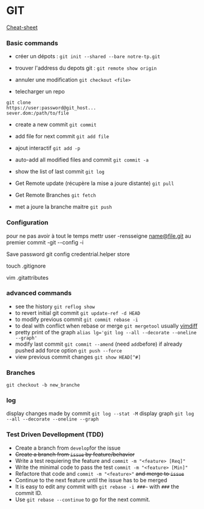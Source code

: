 GIT
===

[Cheat-sheet](https://education.github.com/git-cheat-sheet-education.pdf)

### Basic commands

* créer un dépots :
`git init --shared --bare notre-tp.git`

* trouver l'address du depots git :
`git remote show origin`

* annuler une modification
`git checkout <file>`

* telecharger un repo
```
git clone
https://user:password@git_host...
sever.dom:/path/to/file
```

* create a new commit
`git commit`
* add file for next commit
`git add file`
* ajout interactif
`git add -p`
* auto-add all modified files and commit
`git commit -a`
* show the list of last commit
`git log`


* Get Remote update (récupère la mise a joure distante)
`git pull`
* Get Remote Branches
`git fetch`

* met a joure la branche maitre
`git push`


### Configuration

pour ne pas avoir à tout le temps mettr user
-rensseigne name@file.git au premier commit
-git --config -i


Save password
git config credentrial.helper store

touch .gitignore

vim .gitattributes

### advanced commands

* see the history
`git reflog show` 
* to revert initial git commit
`git update-ref -d HEAD`
* to modify previous commit
`git commit rebase -i`
* to deal with conflict when rebase or merge
`git mergetool` usually [vimdiff](https://github.com/tolo38/usefull/blob/master/all/vimdiff.use.md)
* pretty print of the graph
`alias lg='git log --all --decorate --oneline --graph'`
* modify last commit
`git commit --amend` (need `add`before) if already pushed add force option `git push --force`
* view previous commit changes
`git show HEAD[^#]`

### Branches
`git checkout -b new_branche`

### log
display changes made by commit 
`git log --stat -M`
display graph
`git log --all --decorate --oneline --graph`

### Test Driven Devellopment (TDD)
* Create a branch from `develop`for the issue
* ~~Create a branch from `issue` by feature/behavior~~
* Write a test requiering the feature and `commit -m "<feature> [Req]"`
* Write the minimal code to pass the test `commit -m "<feature> [Min]"`
* Refactore that code and `commit -m "<feature>"` ~~and merge to `issue`~~
* Continue to the next feature until the issue has to be merged
* It is easy to edit any commit with `git rebase -i ###~` with `###` the commit ID.
* Use `git rebase --continue` to go for the next commit.
